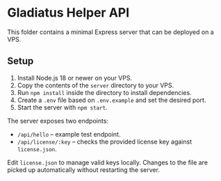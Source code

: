 # Gladiatus Helper API

This folder contains a minimal Express server that can be deployed on a VPS.

## Setup

1. Install Node.js 18 or newer on your VPS.
2. Copy the contents of the `server` directory to your VPS.
3. Run `npm install` inside the directory to install dependencies.
4. Create a `.env` file based on `.env.example` and set the desired port.
5. Start the server with `npm start`.

The server exposes two endpoints:

* `/api/hello` – example test endpoint.
* `/api/license/:key` – checks the provided license key against `license.json`.

Edit `license.json` to manage valid keys locally. Changes to the file are picked up automatically without restarting the server.
